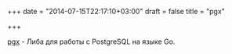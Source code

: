 +++
date = "2014-07-15T22:17:10+03:00"
draft = false
title = "pgx"

+++

<p><a href="https://github.com/jackc/pgx">pgx</a>&nbsp;- Либа для работы с&nbsp;PostgreSQL на языке Go.</p>

